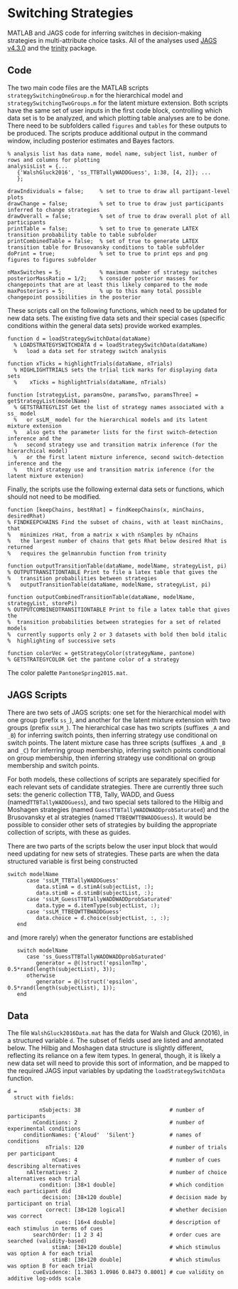 # Switching Strategies

MATLAB and JAGS code for inferring switches in decision-making strategies in multi-attribute choice tasks. All of the analyses used [JAGS v4.3.0](http://mcmc-jags.sourceforge.net/) and the [trinity](https://github.com/joachimvandekerckhove/trinity) package. 

## Code

The two main code files are the MATLAB scripts `strategySwitchingOneGroup.m` for the hierarchical model and `strategySwitchingTwoGroups.m` for the latent mixture extension. Both scripts have the same set of user inputs in the first code block, controlling which data set is to be analyzed, and which plotting table analyses are to be done. There need to be subfolders called `figures` and `tables` for these outputs to be produced. The scripts produce additional output in the command window, including posterior estimates and Bayes factors.

```
% analysis list has data name, model name, subject list, number of rows and columns for plotting
analysisList = {...
   {'WalshGluck2016', 'ss_TTBTallyWADDGuess', 1:38, [4, 2]}; ...
   };

drawIndividuals = false;     % set to true to draw all partipant-level plots
drawChange = false;          % set to true to draw just participants inferred to change strategies
drawOverall = false;         % set of true to draw overall plot of all participants
printTable = false;          % set to true to generate LATEX transition probability table to table subfolder
printCombinedTable = false;  % set of true to generate LATEX transition table for Brusovansky conditions to table subfolder
doPrint = true;              % set to true to print eps and png figures to figures subfolder  
 
nMaxSwitches = 5;            % maximum number of strategy switches
posteriorMassRatio = 1/2;    % consider posterior masses for changepoints that are at least this likely compared to the mode
maxPosteriors = 5;           % up to this many total possible changepoint possibilities in the posterior

```

These scripts call on the following functions, which need to be updated for new data sets. The existing five data sets and their special cases (specific conditions within the general data sets) provide worked examples.

```
function d = loadStrategySwitchData(dataName)
  % LOADSTRATEGYSWITCHDATA d = loadStrategySwitchData(dataName)
  %   load a data set for strategy switch analysis
```

```
function xTicks = highlightTrials(dataName, nTrials)
  % HIGHLIGHTTRIALS sets the tr[ial tick marks for displaying data sets
  %    xTicks = highlightTrials(dataName, nTrials)
```

```
function [strategyList, paramsOne, paramsTwo, paramsThree] = getStrategyList(modelName)
  % GETSTRATEGYLIST Get the list of strategy names associated with a ss_ model
  %   or ssLM_ model for the hierarchical models and its latent mixture extension
  %   also gets the parameter lists for the first switch-detection inference and the
  %   second strategy use and transition matrix inference (for the hierarchical model)
  %   or the first latent mixture inference, second switch-detection inference and the
  %   third strategy use and transition matrix inference (for the latent mixture extenion)
```

Finally, the scripts use the following external data sets or functions, which should not need to be modified.

```
function [keepChains, bestRhat] = findKeepChains(x, minChains, desiredRhat)
% FINDKEEPCHAINS Find the subset of chains, with at least minChains, that
%   minimizes rHat, from a matrix x with nSamples by nChains
%   the largest number of chains that gets Rhat below desired Rhat is returned
%   requires the gelmanrubin function from trinity
```

```
function outputTransitionTable(dataName, modelName, strategyList, pi)
% OUTPUTTRANSITIONTABLE Print to file a latex table that gives the
%   transition probabilities between strategies
%   outputTransitionTable(dataName, modelName, strategyList, pi)
```

```
function outputCombinedTransitionTable(dataName, modelName, strategyList, storePi)
% OUTPUTCOMBINEDTRANSITIONTABLE Print to file a latex table that gives the
%  transition probabilities between strategies for a set of related models
%  currently supports only 2 or 3 datasets with bold then bold italic
%  highlighting of successive sets
```

```function colorVec = getStrategyColor(strategyName, pantone)
function colorVec = getStrategyColor(strategyName, pantone)
% GETSTRATEGYCOLOR Get the pantone color of a strategy
```

The color palette `PantoneSpring2015.mat`.

## JAGS Scripts

There are two sets of JAGS scripts: one set for the hierarchical model with one group (prefix `ss_`), and another for the latent mixture extension with two groups (prefix `ssLM_`). The hierarchical case has two scripts (suffixes `_A` and `_B`) for inferring switch points, then inferring strategy use conditional on switch points. The latent mixture case has three scripts  (suffixes `_A` and `_B` and `_C`) for inferring group membership, inferring switch points conditional on group membership, then inferring strategy use conditional on group membership and switch points.

For both models, these collections of scripts are separately specified for each relevant sets of candidate strategies. There are currently three such sets: the generic collection TTB, Tally, WADD, and Guess (named`TTBTallyWADDGuess`), and two special sets tailored to the Hilbig and Moshagen strategies (named `GuessTTBTallyWADDWADDprobSaturated`) and the Brusovansky et al strategies (named `TTBEQWTTBWADDGuess`). It would be possible to consider other sets of strategies by building the appropriate collection of scripts, with these as guides.

There are two parts of the scripts below the user input block that would need updating for new sets of strategies. These parts are when the data structured variable is first being constructed

```
switch modelName
      case 'ssLM_TTBTallyWADDGuess'
         data.stimA = d.stimA(subjectList, :);
         data.stimB = d.stimB(subjectList, :);
      case 'ssLM_GuessTTBTallyWADDWADDprobSaturated'
         data.type = d.itemType(subjectList, :);
      case 'ssLM_TTBEQWTTBWADDGuess'
         data.choice = d.choice(subjectList, :, :);
   end
```

and (more rarely) when the generator functions are established

``` % generator for initialization
   switch modelName
      case 'ss_GuessTTBTallyWADDWADDprobSaturated'
         generator = @()struct('epsilonTmp', 0.5*rand(length(subjectList), 3));
      otherwise
         generator = @()struct('epsilon', 0.5*rand(length(subjectList), 1));
   end
```

## Data

The file `WalshGluck2016Data.mat` has the data for Walsh and Gluck (2016), in a structured variable `d`. The subset of fields used are listed and annotated below. The Hilbig and Moshagen data structure is slightly different, reflecting its reliance on a few item types. In general, though, it is likely a new data set will need to provide this sort of information, and be mapped to the required JAGS input variables by updating the `loadStrategySwitchData` function.
```
d = 
  struct with fields:

          nSubjects: 38                            # number of participants
        nConditions: 2                             # number of experimental conditions		
     conditionNames: {'Aloud'  'Silent'}           # names of conditions
            nTrials: 120                           # number of trials per participant
              nCues: 4                             # number of cues describing alternatives
      nAlternatives: 2                             # number of choice alternatives each trial
          condition: [38×1 double]                 # which condition each participant did
           decision: [38×120 double]               # decision made by participant on trial
            correct: [38×120 logical]              # whether decision was correct
               cues: [16×4 double]                 # description of each stimulus in terms of cues
        searchOrder: [1 2 3 4]                     # order cues are searched (validity-based)
              stimA: [38×120 double]               # which stimulus was option A for each trial
              stimB: [38×120 double]               # which stimulus was option B for each trial
        cueEvidence: [1.3863 1.0986 0.8473 0.8001] # cue validity on additive log-odds scale

```
